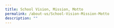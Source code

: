 ```yaml
---
title: School Vision, Mission, Motto
permalink: /about-us/School-Vision-Mission-Motto
description: ""
---
```

